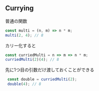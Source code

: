 ## Currying

普通の関数
```js
const multi = (n, m) => n * m;
multi(2, 4); // 8
```

カリー化すると
```js
const curriedMulti = n => m => n * m;
curriedMulti(2)(4); // 8
```

先に1つ目の引数だけ渡しておくことができる
```js
 const double = curriedMulti(2);
 double(4); // 8
 ```